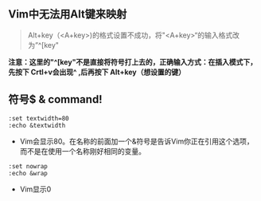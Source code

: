 ## Vim中无法用Alt键来映射

  > Alt+key（<A+key>)的格式设置不成功，将"<A+key>“的输入格式改为”^[key"

  **注意：这里的"^[key"不是直接将符号打上去的，正确输入方式：在插入模式下，先按下 Crtl+v会出现^ ,后再按下 Alt+key（想设置的键）**
  
  
## 符号$ & command!

```
:set textwidth=80
:echo &textwidth
```
- Vim会显示80。在名称的前面加一个&符号是告诉Vim你正在引用这个选项，而不是在使用一个名称刚好相同的变量。

```
:set nowrap
:echo &wrap
```
- Vim显示0
